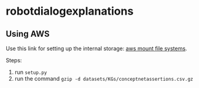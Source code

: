 # robotdialogexplanations
## Using AWS
Use this link for setting up the internal storage: [aws mount file systems](https://docs.aws.amazon.com/efs/latest/ug/wt1-test.html).

Steps:
1. run `setup.py`
2. run the command `gzip -d datasets/KGs/conceptnetassertions.csv.gz`